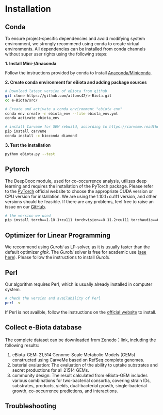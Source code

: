 # Installation

## **Conda**

To ensure project-specific dependencies and avoid modifying system environment, we strongly recommend using conda to create virtual environments. All dependencies can be installed from conda channels without super user rights using the following steps:

**1. Install Mini-/Anaconda**

Follow the instructions provided by conda to Install [Anaconda/Miniconda](https://conda.io/projects/conda/en/latest/user-guide/install/index.html).

**2. Create conda environment for eBiota and adding package sources**

```bash
# Download latest version of eBiota from github
git clone https://github.com/allons42/e-Biota.git
cd e-Biota/src/

# Create and activate a conda environment "ebiota_env"
conda env create -n ebiota_env --file ebiota_env.yml
conda activate ebiota_env

# install Carveme for GEM rebuild, according to https://carveme.readthedocs.io/
pip install carveme
conda install -c bioconda diamond
```

**3. Test the installation**

```bash
python eBiota.py --test
```

## **Pytorch**

The DeepCooc module, used for co-occurrence analysis, utilizes deep learning and requires the installation of the PyTorch package. Please refer to the [PyTorch](https://pytorch.org/get-started/locally/) official website to choose the appropriate CUDA version or CPU version for installation. We are using the 1.10.1+cu111 version, and other versions should be feasible. If there are any problems, feel free to raise an issue on our [GitHub](https://github.com/allons42/e-Biota).

```bash
# the version we used
pip install torch==1.10.1+cu111 torchvision==0.11.2+cu111 torchaudio==0.10.1 -f https://download.pytorch.org/whl/cu111/torch_stable.html
```

## **Optimizer for Linear Programming**

We recommend using *Gurobi* as LP-solver, as it is usually faster than the default optimizer *glpk*. The *Gurobi* solver is free for academic use ([see here](https://www.gurobi.com/features/academic-named-user-license/)). Please follow the instructions to install *Gurobi*.

## Perl

Our algorithm requires Perl, which is usually already installed in computer system.

```bash
# check the version and availability of Perl
perl -v
```

If Perl is not availble, follow the instructions on the [official website](https://www.perl.org/get.html) to install.

## Collect e-Biota database

The complete dataset can be downloaded from Zenodo：link, including the following results:

1. eBiota-GEM: 21,514 Genome-Scale Metabolic Models (GEMs) constructed using CarveMe based on RefSeq complete genomes.
2. baterial evaluation: The evaluation of the ability to uptake substrates and secret productions for all 21514 GEMs.
3. community design: The result calculated from eBiota-GEM includes various combinations for two-bacterial consortia, covering strain IDs, substrates, products, yields, dual-bacterial growth, single-bacterial growth, co-occurrence predictions, and interactions. 

## **Troubleshooting**
